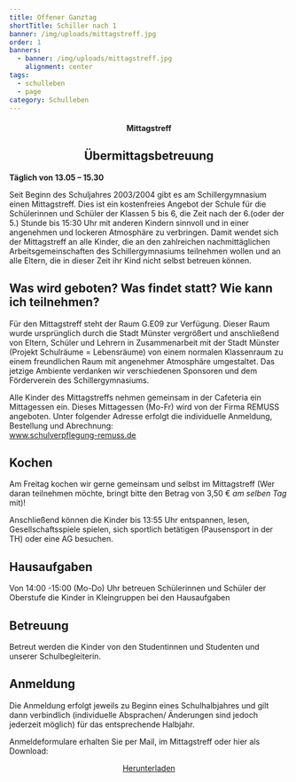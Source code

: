```yaml
---
title: Offener Ganztag
shortTitle: Schiller nach 1
banner: /img/uploads/mittagstreff.jpg
order: 1
banners:
  - banner: /img/uploads/mittagstreff.jpg
    alignment: center
tags:
  - schulleben
  - page
category: Schulleben
---
```

<center><div class="title"><h4>Mittagstreff</h4><h2>Übermittagsbetreuung</h2></div></center>

**Täglich von 13.05 – 15.30** 

Seit Beginn des Schuljahres 2003/2004 gibt es am Schillergymnasium einen Mittagstreff. Dies ist ein kostenfreies Angebot der Schule für die Schülerinnen und Schüler der Klassen 5 bis 6, die Zeit nach der 6.(oder der 5.) Stunde bis 15:30 Uhr mit anderen Kindern sinnvoll und in einer angenehmen und lockeren Atmosphäre zu verbringen. Damit wendet sich der Mittagstreff an alle Kinder, die an den zahlreichen nachmittäglichen Arbeitsgemeinschaften des Schillergymnasiums teilnehmen wollen und an alle Eltern, die in dieser Zeit ihr Kind nicht selbst betreuen können. 

## Was wird geboten? Was findet statt? Wie kann ich teilnehmen?

Für den Mittagstreff steht der Raum G.E09 zur Verfügung. Dieser Raum wurde ursprünglich durch die Stadt Münster vergrößert und anschließend von Eltern, Schüler und Lehrern in Zusammenarbeit mit der Stadt Münster (Projekt Schulräume = Lebensräume) von einem normalen Klassenraum zu einem freundlichen Raum mit angenehmer Atmosphäre umgestaltet. Das jetzige Ambiente verdanken wir verschiedenen Sponsoren und dem Förderverein des Schillergymnasiums. 

Alle Kinder des Mittagstreffs nehmen gemeinsam in der Cafeteria ein Mittagessen ein. Dieses Mittagessen (Mo-Fr) wird von der Firma REMUSS angeboten. Unter folgender Adresse erfolgt die individuelle Anmeldung, Bestellung und Abrechnung:  \
[www.schulverpflegung-remuss.de ](https://www.schulverpflegung-remuss.de)

## Kochen

Am Freitag kochen wir gerne gemeinsam und selbst im Mittagstreff (Wer daran teilnehmen möchte, bringt bitte den Betrag von 3,50 € *am selben Tag* mit)! 

Anschließend können die Kinder bis 13:55 Uhr entspannen, lesen, Gesellschaftsspiele spielen, sich sportlich betätigen (Pausensport in der TH) oder eine AG besuchen.  

## Hausaufgaben

Von 14:00 -15:00 (Mo-Do) Uhr betreuen Schülerinnen und Schüler der Oberstufe die Kinder in Kleingruppen bei den Hausaufgaben  

## Betreuung

Betreut werden die Kinder von den Studentinnen und Studenten und unserer Schulbegleiterin. 

## Anmeldung

Die Anmeldung erfolgt jeweils zu Beginn eines Schulhalbjahres und gilt dann verbindlich (individuelle Absprachen/ Änderungen sind jedoch jederzeit möglich) für das entsprechende Halbjahr.  

Anmeldeformulare erhalten Sie per Mail, im Mittagstreff oder hier als Download:

<center><a href="/img/uploads/mittagstreff-1.hj-2022-23.docx" class="download-button" download><i class="bx bx-download"></i> Herunterladen</a></center>